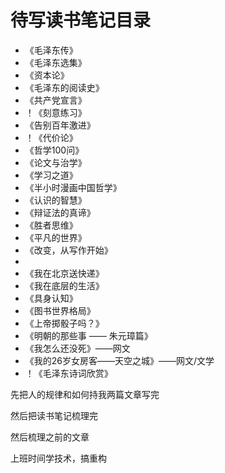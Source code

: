 # 待写读书笔记目录

- 《毛泽东传》
- 《毛泽东选集》
- 《资本论》
- 《毛泽东的阅读史》
- 《共产党宣言》
- ！《刻意练习》
- 《告别百年激进》
- ！《代价论》
- 《哲学100问》
- 《论文与治学》
- 《学习之道》
- 《半小时漫画中国哲学》
- 《认识的智慧》
- 《辩证法的真谛》
- 《胜者思维》
- 《平凡的世界》
- 《改变，从写作开始》
- 
- 《我在北京送快递》
- 《我在底层的生活》
- 《具身认知》
- 《图书世界格局》
- 《上帝掷骰子吗？》
- 《明朝的那些事 —— 朱元璋篇》
- 《我怎么还没死》——网文
- 《我的26岁女房客——天空之城》——网文/文学
- ！《毛泽东诗词欣赏》


先把人的规律和如何持我两篇文章写完

然后把读书笔记梳理完

然后梳理之前的文章

上班时间学技术，搞重构